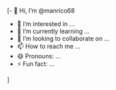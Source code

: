 [- 👋 Hi, I’m @manrico68
- 👀 I’m interested in ...
- 🌱 I’m currently learning ...
- 💞️ I’m looking to collaborate on ...
- 📫 How to reach me ...
- 😄 Pronouns: ...
- ⚡ Fun fact: ...

<!---
manrico68/manrico68 is a ✨ special ✨ repository because its `README.md` (this file) appears on your GitHub profile.
You can click the Preview link to take a look at your changes.
Manrico Bucci
Address:       1 The Grange 240 Spriengfield Road CM2 6BP Chelmsford Essex
Phone Number:  07414240011
email:         manrico.bucci@gmail.com
               manrico.bucci.68@gmail.com
--->
]
